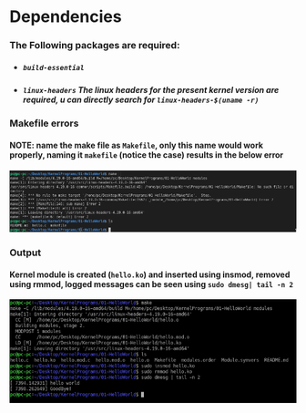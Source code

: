 # Dependencies

### The Following packages are required:

* ##### `build-essential`
* ##### `linux-headers` The linux headers for the present kernel version are required, u can directly search for `linux-headers-$(uname -r)`

### Makefile errors
#### NOTE: name the make file as `Makefile`, only this name would work properly, naming it `makefile` (notice the case) results in the below error
![Error Image](../Assets/01-error.png)

### Output
#### Kernel module is created (`hello.ko`) and inserted using insmod, removed using rmmod, logged messages can be seen using `sudo dmesg| tail -n 2`
![Output](../Assets/01-Output.png)